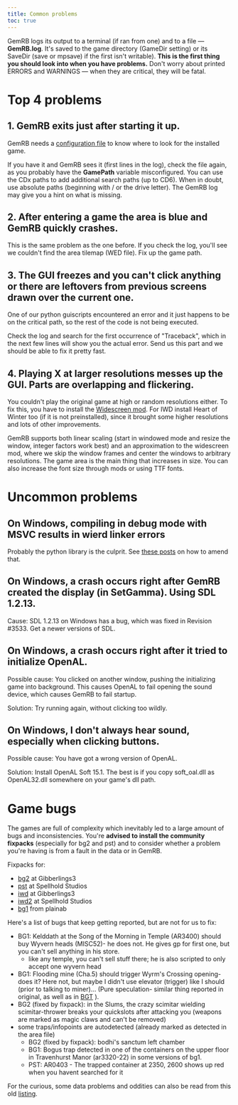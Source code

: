 ```yaml
---
title: Common problems
toc: true
---
```


GemRB logs its output to a terminal (if ran from one) and to a file — **GemRB.log**.
It's saved to the game directory (GameDir setting) or its SaveDir (save or mpsave) if the first
isn't writable). **This is the first thing you should look into when you have problems.**
Don't worry about printed ERRORS and WARNINGS — when they are critical, they will be fatal.

# Top 4 problems

## 1. GemRB exits just after starting it up.
GemRB needs a [configuration file](/Install.md#configure-gemrb) to know
where to look for the installed game.

If you have it and GemRB sees it (first lines in the log), check the
file again, as you probably have the **GamePath** variable
misconfigured. You can use the CDx paths to add additional search paths
(up to CD6). When in doubt, use absolute paths (beginning with / or the
drive letter). The GemRB log may give you a hint on what is missing.

## 2. After entering a game the area is blue and GemRB quickly crashes.
This is the same problem as the one before. If you check the log, you'll
see we couldn't find the area tilemap (WED file). Fix up the game path.

## 3. The GUI freezes and you can't click anything or there are leftovers from previous screens drawn over the current one.
One of our python guiscripts encountered an error and it just happens to
be on the critical path, so the rest of the code is not being
executed.  

Check the log and search for the first occurrence of "Traceback", which
in the next few lines will show you the actual error. Send us this part
and we should be able to fix it pretty fast.

## 4. Playing X at larger resolutions messes up the GUI. Parts are overlapping and flickering.
You couldn't play the original game at high or random resolutions either. To
fix this, you have to install the [Widescreen
mod](http://www.gibberlings3.net/widescreen/). For IWD install Heart of
Winter too (if it is not preinstalled), since it brought some higher
resolutions and lots of other improvements.

GemRB supports both linear scaling (start in windowed mode and resize the
window, integer factors work best) and an approximation to the widescreen
mod, where we skip the window frames and center the windows to arbitrary
resolutions. The game area is the main thing that increases in size. You
can also increase the font size through mods or using TTF fonts.


# Uncommon problems

## On Windows, compiling in debug mode with MSVC results in wierd linker errors

Probably the python library is the culprit. See [these
posts](http://stackoverflow.com/questions/1236060/compiling-python-modules-whith-debug-defined-on-msvc)
on how to amend that.

## On Windows, a crash occurs right after GemRB created the display (in SetGamma). Using SDL 1.2.13.

Cause: SDL 1.2.13 on Windows has a bug, which was fixed in Revision
\#3533. Get a newer versions of SDL.

## On Windows, a crash occurs right after it tried to initialize OpenAL.

Possible cause: You clicked on another window, pushing the initializing
game into background. This causes OpenAL to fail opening the sound
device, which causes GemRB to fail startup.

Solution: Try running again, without clicking too wildly.

## On Windows, I don't always hear sound, especially when clicking buttons.

Possible cause: You have got a wrong version of OpenAL.

Solution: Install OpenAL Soft 15.1. The best is if you copy
soft\_oal.dll as OpenAL32.dll somewhere on your game's dll path.


# Game bugs
The games are full of complexity which inevitably led to a large amount
of bugs and inconsistencies. You're **advised to install the community
fixpacks** (especially for bg2 and pst) and to consider whether a problem
you're having is from a fault in the data or in GemRB.

Fixpacks for:
- [bg2](https://www.gibberlings3.net/mods/fixes/bg2fixpack/) at Gibberlings3
- [pst](http://www.spellholdstudios.net/ie/pst-fixpack) at Spellhold Studios
- [iwd](https://www.gibberlings3.net/mods/fixes/iwd_fixpack/) at Gibberlings3
- [iwd2](http://www.shsforums.net/files/file/1085-almaterias-iwd2-fixpack/) at Spellhold Studios
- [bg1](https://sasha-altherin.webs.com/baldursgatefixpack.htm) from plainab

Here's a list of bugs that keep getting reported, but are not for us to fix:

  * BG1: Kelddath at the Song of the Morning in Temple (AR3400) should buy
    Wyvern heads (MISC52)- he does not. He gives gp for first one, but
    you can't sell anything in his store. 
      * like any temple, you can't sell stuff there; he is also scripted
        to only accept one wyvern head
  * BG1: Flooding mine (Cha.5) should trigger Wyrm's Crossing opening- does
    it? Here not, but maybe I didn't use elevator (trigger) like I
    should (prior to talking to miner)... (Pure speculation- similar
    thing reported in original, as well as in
    [BGT](http://www.shsforums.net/topic/45020-killing-davaeron-and-going-up-via-lift-do-not-trigger-chapter-5/)
    ).
  * BG2 (fixed by fixpack): in the Slums, the crazy scimitar wielding
    scimitar-thrower breaks your quickslots after attacking you (weapons
    are marked as magic claws and can't be removed)
  * some traps/infopoints are autodetected (already marked as
    detected in the area file)
      - BG2 (fixed by fixpack): bodhi's sanctum left chamber
      - BG1: Bogus trap detected in one of the containers on the upper
        floor in Travenhurst Manor (ar3320-22) in some versions of bg1. 
      - PST: AR0403 - The trapped container at 2350, 2600 shows up red
        when you havent searched for it

For the curious, some data problems and oddities can also be read from this old
[listing](https://github.com/gemrb/gemrb/wiki/The-Infinity-Engine-Games-Walkthrough-Addenda,-Bugs-and-Stuff-Repository).
